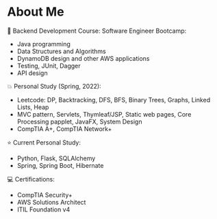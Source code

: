 # About Me

👋 Backend Development Course: 
Software Engineer Bootcamp:
- Java programming
- Data Structures and Algorithms
- DynamoDB design and other AWS applications
- Testing, JUnit, Dagger
- API design

:boom: Personal Study (Spring, 2022):
- Leetcode: DP, Backtracking, DFS, BFS, Binary Trees, Graphs, Linked Lists, Heap
- MVC pattern, Servlets, Thymleaf/JSP, Static web pages, Core Processing papplet, JavaFX, System Design
- CompTIA A+, CompTIA Network+

:star: Current Personal Study:
- Python, Flask, SQLAlchemy
- Spring, Spring Boot, Hibernate

:computer: Certifications:
- CompTIA Security+
- AWS Solutions Architect
- ITIL Foundation v4
